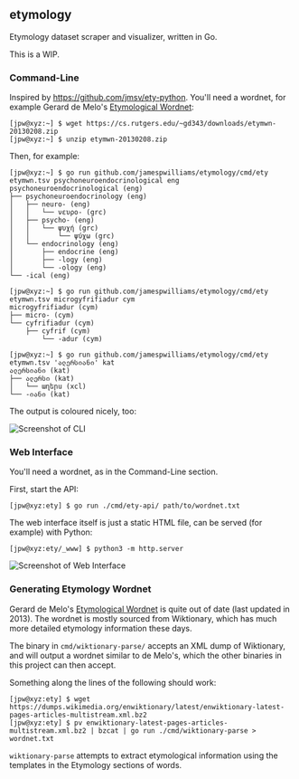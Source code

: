 ## etymology

Etymology dataset scraper and visualizer, written in Go.

This is a WIP.

### Command-Line

Inspired by https://github.com/jmsv/ety-python. You'll need a wordnet, for
example Gerard de Melo's [Etymological Wordnet](http://etym.org/):

```console
[jpw@xyz:~] $ wget https://cs.rutgers.edu/~gd343/downloads/etymwn-20130208.zip
[jpw@xyz:~] $ unzip etymwn-20130208.zip
```

Then, for example:

```console
[jpw@xyz:~] $ go run github.com/jamespwilliams/etymology/cmd/ety etymwn.tsv psychoneuroendocrinological eng
psychoneuroendocrinological (eng)
├── psychoneuroendocrinology (eng)
│   ├── neuro- (eng)
│   │   └── νευρο- (grc)
│   ├── psycho- (eng)
│   │   └── ψυχή (grc)
│   │       └── ψύχω (grc)
│   └── endocrinology (eng)
│       ├── endocrine (eng)
│       ├── -logy (eng)
│       └── -ology (eng)
└── -ical (eng)

[jpw@xyz:~] $ go run github.com/jamespwilliams/etymology/cmd/ety etymwn.tsv microgyfrifiadur cym
microgyfrifiadur (cym)
├── micro- (cym)
└── cyfrifiadur (cym)
    ├── cyfrif (cym)
        └── -adur (cym)

[jpw@xyz:~] $ go run github.com/jamespwilliams/etymology/cmd/ety etymwn.tsv 'ალერსიანი' kat
ალერსიანი (kat)
├── ალერსი (kat)
│   └── աղերս (xcl)
└── -იანი (kat)
```

The output is coloured nicely, too:

![Screenshot of CLI](https://raw.githubusercontent.com/jamespwilliams/etymology/master/_assets/cli.png)

### Web Interface

You'll need a wordnet, as in the Command-Line section.

First, start the API:

```console
[jpw@xyz:ety] $ go run ./cmd/ety-api/ path/to/wordnet.txt
```

The web interface itself is just a static HTML file, can be served (for example)
with Python:

```console
[jpw@xyz:ety/_www] $ python3 -m http.server
```

![Screenshot of Web Interface](https://raw.githubusercontent.com/jamespwilliams/etymology/master/_assets/web.png)

### Generating Etymology Wordnet

Gerard de Melo's [Etymological Wordnet](http://etym.org/)
is quite out of date (last updated in 2013). The wordnet is mostly sourced from
Wiktionary, which has much more detailed etymology information these days.

The binary in `cmd/wiktionary-parse/` accepts an XML dump of Wiktionary, and
will output a wordnet similar to de Melo's, which the other binaries in this
project can then accept.

Something along the lines of the following should work:

```console
[jpw@xyz:ety] $ wget https://dumps.wikimedia.org/enwiktionary/latest/enwiktionary-latest-pages-articles-multistream.xml.bz2
[jpw@xyz:ety] $ pv enwiktionary-latest-pages-articles-multistream.xml.bz2 | bzcat | go run ./cmd/wiktionary-parse > wordnet.txt
```

`wiktionary-parse` attempts to extract etymological information using the
templates in the Etymology sections of words.
